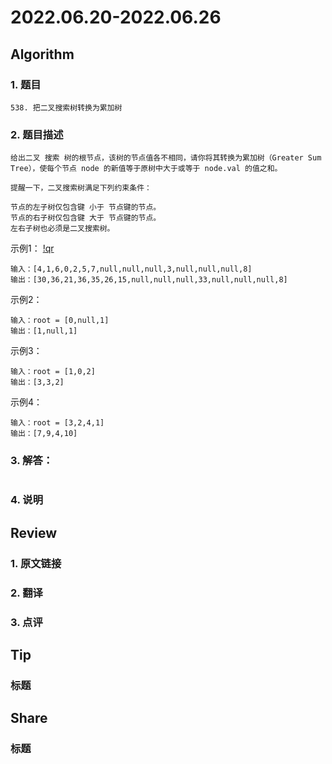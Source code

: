 # 2022.06.20-2022.06.26

## Algorithm
### 1. 题目
```
538. 把二叉搜索树转换为累加树
```
### 2. 题目描述
```
给出二叉 搜索 树的根节点，该树的节点值各不相同，请你将其转换为累加树（Greater Sum Tree），使每个节点 node 的新值等于原树中大于或等于 node.val 的值之和。

提醒一下，二叉搜索树满足下列约束条件：

节点的左子树仅包含键 小于 节点键的节点。
节点的右子树仅包含键 大于 节点键的节点。
左右子树也必须是二叉搜索树。
```
示例1：
[!qr](./images/0625_a_1.png)
```
输入：[4,1,6,0,2,5,7,null,null,null,3,null,null,null,8]
输出：[30,36,21,36,35,26,15,null,null,null,33,null,null,null,8]
```

示例2：
```
输入：root = [0,null,1]
输出：[1,null,1]
```

示例3：
```
输入：root = [1,0,2]
输出：[3,3,2]
```

示例4：
```
输入：root = [3,2,4,1]
输出：[7,9,4,10]
```

### 3. 解答：
```golang

```
### 4. 说明

## Review
### 1. 原文链接


### 2. 翻译


### 3. 点评


## Tip
### 标题


## Share
### 标题